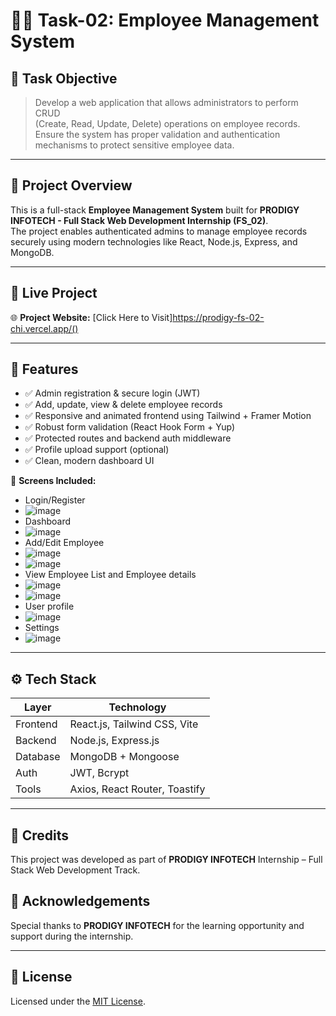 # 🧑‍💼 Task-02: Employee Management System

## 📌 Task Objective
> Develop a web application that allows administrators to perform CRUD  
> (Create, Read, Update, Delete) operations on employee records.  
> Ensure the system has proper validation and authentication mechanisms to protect sensitive employee data.

---

## 🚀 Project Overview

This is a full-stack **Employee Management System** built for **PRODIGY INFOTECH - Full Stack Web Development Internship (FS_02)**.  
The project enables authenticated admins to manage employee records securely using modern technologies like React, Node.js, Express, and MongoDB.

---

## 🔗 Live Project

🌐 **Project Website:** [Click Here to Visit]https://prodigy-fs-02-chi.vercel.app/()  


---

## 🎯 Features

- ✅ Admin registration & secure login (JWT)
- ✅ Add, update, view & delete employee records
- ✅ Responsive and animated frontend using Tailwind + Framer Motion
- ✅ Robust form validation (React Hook Form + Yup)
- ✅ Protected routes and backend auth middleware
- ✅ Profile upload support (optional)
- ✅ Clean, modern dashboard UI

📌 **Screens Included:**
- Login/Register
- ![image](https://github.com/user-attachments/assets/37e658ed-3f58-47bf-8367-8c40d93706c4)
- Dashboard
- ![image](https://github.com/user-attachments/assets/ce02284f-cb4d-4189-be4e-b672c7c1e503)
- Add/Edit Employee
- ![image](https://github.com/user-attachments/assets/43052a9e-82a7-4dad-8899-4e55c81c0d63)
- ![image](https://github.com/user-attachments/assets/2d92f2b3-e55f-4f47-ba69-40fcf0911ad6)
- View Employee List and Employee details
- ![image](https://github.com/user-attachments/assets/9c41a25e-7d11-47e9-8d99-51aae40b099b)
- ![image](https://github.com/user-attachments/assets/d5ba813e-084c-4955-bb45-20fc9baf7707)
- User profile
- ![image](https://github.com/user-attachments/assets/5f7297f4-d081-4187-94b3-79aec4566a60)
- Settings
- ![image](https://github.com/user-attachments/assets/8278d418-d101-485d-802b-4e3c274f6cd5)


---

## ⚙️ Tech Stack

| Layer     | Technology                     |
|-----------|--------------------------------|
| Frontend  | React.js, Tailwind CSS, Vite   |
| Backend   | Node.js, Express.js            |
| Database  | MongoDB + Mongoose             |
| Auth      | JWT, Bcrypt                    |
| Tools     | Axios, React Router, Toastify  |

---

## 🙌 Credits

This project was developed as part of **PRODIGY INFOTECH** Internship – Full Stack Web Development Track.

## 🙏 Acknowledgements

Special thanks to **PRODIGY INFOTECH** for the learning opportunity and support during the internship.

---

## 📜 License

Licensed under the [MIT License](LICENSE).
